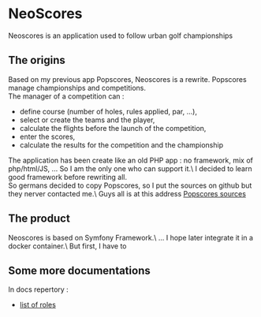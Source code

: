 # NeoScores
Neoscores is an application used to follow urban golf championships
## The origins
Based on my previous app Popscores, Neoscores is a rewrite. 
Popscores manage championships and competitions.\
The manager of a competition can : 
- define course (number of holes, rules applied, par, ...),
- select or create the teams and the player,
- calculate the flights before the launch of the competition,
- enter the scores,
- calculate the results for the competition and the championship

The application has been create like an old PHP app : no framework, mix of php/html/JS, ...
So I am the only one who can support it.\ 
I decided to learn good framework before rewriting all.\
So germans decided to copy Popscores, so I put the sources on github but they nerver contacted me.\ 
Guys all is at this address [Popscores sources](https://github.com/Pierre-lsg/popscores.fr)
## The product
Neoscores is based on Symfony Framework.\ 
...
I hope later integrate it in a docker container.\ 
But first, I have to
## Some more documentations
In docs repertory :
- [list of roles](https://github.com/Pierre-lsg/neoscores/blob/main/docs/list_role.md)